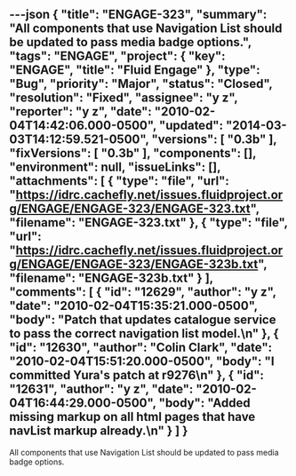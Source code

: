---json
{
  "title": "ENGAGE-323",
  "summary": "All components that use Navigation List should be updated to pass media badge options.",
  "tags": "ENGAGE",
  "project": {
    "key": "ENGAGE",
    "title": "Fluid Engage"
  },
  "type": "Bug",
  "priority": "Major",
  "status": "Closed",
  "resolution": "Fixed",
  "assignee": "y z",
  "reporter": "y z",
  "date": "2010-02-04T14:42:06.000-0500",
  "updated": "2014-03-03T14:12:59.521-0500",
  "versions": [
    "0.3b"
  ],
  "fixVersions": [
    "0.3b"
  ],
  "components": [],
  "environment": null,
  "issueLinks": [],
  "attachments": [
    {
      "type": "file",
      "url": "https://idrc.cachefly.net/issues.fluidproject.org/ENGAGE/ENGAGE-323/ENGAGE-323.txt",
      "filename": "ENGAGE-323.txt"
    },
    {
      "type": "file",
      "url": "https://idrc.cachefly.net/issues.fluidproject.org/ENGAGE/ENGAGE-323/ENGAGE-323b.txt",
      "filename": "ENGAGE-323b.txt"
    }
  ],
  "comments": [
    {
      "id": "12629",
      "author": "y z",
      "date": "2010-02-04T15:35:21.000-0500",
      "body": "Patch that updates catalogue service to pass the correct navigation list model.\n"
    },
    {
      "id": "12630",
      "author": "Colin Clark",
      "date": "2010-02-04T15:51:20.000-0500",
      "body": "I committed Yura's patch at r9276\n"
    },
    {
      "id": "12631",
      "author": "y z",
      "date": "2010-02-04T16:44:29.000-0500",
      "body": "Added missing markup on all html pages that have navList markup already.\n"
    }
  ]
}
---
All components that use Navigation List should be updated to pass media badge options.

        